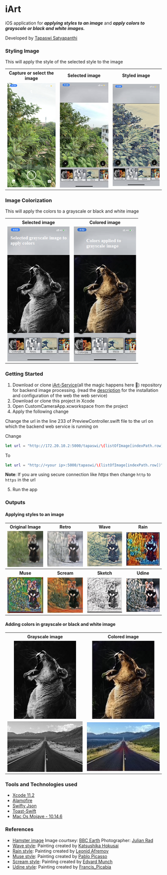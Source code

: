 # iArt
iOS application for _**applying styles to an image**_ and **_apply colors to grayscale or black and white images._**

Developed by [Tapaswi Satyapanthi](https://www.linkedin.com/in/tapaswi97/)

### Styling Image
This will apply the style of the selected style to the image
<table>
  <th>Capture or select the image</th>
  <th>Selected image</th>
  <th>Styled image</th>
  <tr>
    <td><img src="https://github.com/Tapaswi846580/iArt/blob/master/Images/ss_camera.PNG"></td>
    <td><img src="https://github.com/Tapaswi846580/iArt/blob/master/Images/ss_style.jpg"></td>
    <td><img src="https://github.com/Tapaswi846580/iArt/blob/master/Images/ss_styled.PNG"></td>
  </tr>
</table>

### Image Colorization
This will apply the colors to a grayscale or black and white image
<table>
  <th>Selected image</th>
  <th>Colored image</th>
  <tr>
    <td><img src="https://github.com/Tapaswi846580/iArt/blob/master/Images/ss_original_color.PNG"></td>
    <td><img src="https://github.com/Tapaswi846580/iArt/blob/master/Images/ss_colored.PNG"></td>
  </tr>
</table>

### Getting Started
1. Download or clone [iArt-Service](https://github.com/Tapaswi846580/iArt-Service)(all the magic happens here 🤩) repository for backend image processing. (read the [description](https://github.com/Tapaswi846580/iArt-Service/blob/master/README.md) for the installation and configuration of the web the web service)
2. Download or clone this project in Xcode
3. Open CustomCameraApp.xcworkspace from the project
4. Apply the following change

Change the url in the line 233 of PreviewController.swift file to the url on which the backend web service is running on

Change 
```swift
let url = "http://172.20.10.2:5000/tapaswi/\(listOfImage[indexPath.row])"
```
To
```swift
let url = "http://<your ip>:5000/tapaswi/\(listOfImage[indexPath.row])"
```
**Note**: If you are using secure connection like _https_ then change ```http``` to ```https``` in the url

5. Run the app

### Outputs
#### Applying styles to an image
<table>
  <th>Original Image</th><th>Retro</th><th>Wave</th><th>Rain</th>
  <tr>
    <td><img src="https://github.com/Tapaswi846580/iArt/blob/master/Images/Style%20transfer/hamster.jpg"></td>
    <td><img src="https://github.com/Tapaswi846580/iArt/blob/master/Images/Style%20transfer/retro.JPG"></td>
    <td><img src="https://github.com/Tapaswi846580/iArt/blob/master/Images/Style%20transfer/wave.JPG"></td>
    <td><img src="https://github.com/Tapaswi846580/iArt/blob/master/Images/Style%20transfer/rain.JPG"></td>
  </tr>
  <th>Muse</th><th>Scream</th><th>Sketch</th><th>Udine</th>
  <tr>
    <td><img src="https://github.com/Tapaswi846580/iArt/blob/master/Images/Style%20transfer/muse.JPG"></td>
    <td><img src="https://github.com/Tapaswi846580/iArt/blob/master/Images/Style%20transfer/scream.JPG"></td>
    <td><img src="https://github.com/Tapaswi846580/iArt/blob/master/Images/Style%20transfer/sketch.JPG"></td>
    <td><img src="https://github.com/Tapaswi846580/iArt/blob/master/Images/Style%20transfer/udine.JPG"></td>
  </tr>
</table>


#### Adding colors in grayscale or black and white image
<table>
  <th>Grayscale image</th><th>Colored image</th>
  <tr>
    <td align="center"><img src="https://github.com/Tapaswi846580/iArt/blob/master/Images/Colorised/lion.JPG"></td>
    <td align="center"><img src="https://github.com/Tapaswi846580/iArt/blob/master/Images/Colorised/lion_styled.JPG"></td>
  </tr>
  <tr>
    <td align="center"><img src="https://github.com/Tapaswi846580/iArt/blob/master/Images/IMG-4645.JPG"></td>
    <td align="center"><img src="https://github.com/Tapaswi846580/iArt/blob/master/Images/IMG-4644.JPG"></td>
  </tr>
</table>


### Tools and Technologies used
- [Xcode 11.2](https://developer.apple.com/news/releases/?id=11122019e)
- [Alamofire](https://github.com/Alamofire/Alamofire)
- [Swifty Json](https://github.com/SwiftyJSON/SwiftyJSON)
- [Toast-Swift](https://github.com/scalessec/Toast-Swift)
- [Mac Os Mojave - 10.14.6](https://support.apple.com/kb/DL2011?locale=en_US)


### References 
- [Hamster image](https://www.instagram.com/p/B5GLVs1otyA/?utm_source=ig_web_copy_link) Image courtsey: [BBC Earth](https://www.instagram.com/bbcearth/) Photographer: [Julian Rad](https://www.instagram.com/julianradwildlife/)
- [Wave style](https://en.wikipedia.org/wiki/The_Great_Wave_off_Kanagawa): Painting created by [Katsushika Hokusai](https://artsandculture.google.com/entity/m0bwf4)
- [Rain style](https://afremov.com/images/product/1125%20%20%20%2030x30%20%20RAIN%20PRINCESS.jpg): Painting created by [Leonid Afremov](https://afremov.com/mysterious-rain-princess.html)
- [Muse style](https://www.flickr.com/photos/peter_withers/24516172651): Painting created by [Pablo Picasso](https://en.wikipedia.org/wiki/Pablo_Picasso)
- [Scream style](https://www.edvardmunch.org/the-scream.jsp): Painting created by [Edvard Munch](https://en.wikipedia.org/wiki/Edvard_Munch)
- [Udine style](https://www.wikiart.org/en/francis-picabia/udnie-young-american-girl-1913): Painting created by [Francis_Picabia](https://en.wikipedia.org/wiki/Francis_Picabia)
